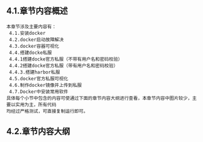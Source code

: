 
## 4.1.章节内容概述
    本章节涉及主要内容有：
     4.1.安装docker
     4.2.docker启动故障解决		
     4.3.docker容器可视化	
     4.4.搭建docke私服
     4.4.1搭建docke官方私服（不带有用户名和密码校验）
     4.4.2搭建docke官方私服（带有用户名和密码校验）	
     4.4.3.搭建harbor私服
     4.5.docker官方私服可视化
     4.6.制作docker镜像并上传到私服
     4.7.Docker中安装常用软件
	具体每个小节中包含的内容可使通过下面的章节内容大纲进行查看，本章节内容中图片较少，主要以实用为主，所有代码
    均经过严格测试，可直接复制运行即可。

## 4.2.章节内容大纲
	
<Markmap localtion="/enhance/markmap/backend/springcloud/springcloud-eureka/chapter/springcloud-eureka-outline5-chapter4.html"/>

